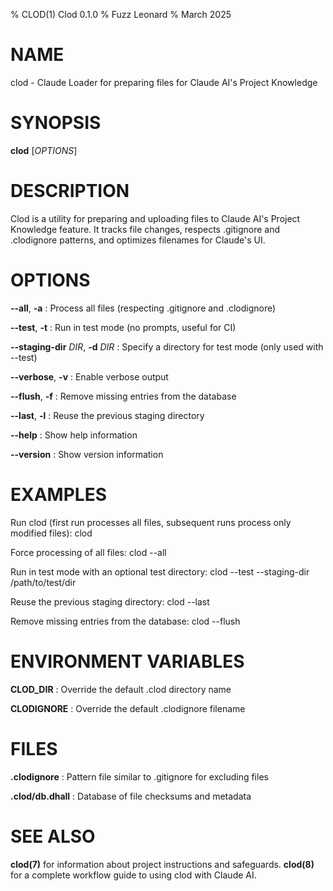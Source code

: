% CLOD(1) Clod 0.1.0
% Fuzz Leonard
% March 2025

# NAME

clod - Claude Loader for preparing files for Claude AI's Project Knowledge

# SYNOPSIS

**clod** [*OPTIONS*]

# DESCRIPTION

Clod is a utility for preparing and uploading files to Claude AI's Project Knowledge feature. 
It tracks file changes, respects .gitignore and .clodignore patterns, and optimizes filenames 
for Claude's UI.

# OPTIONS

**--all**, **-a**
: Process all files (respecting .gitignore and .clodignore)

**--test**, **-t**
: Run in test mode (no prompts, useful for CI)

**--staging-dir** *DIR*, **-d** *DIR*
: Specify a directory for test mode (only used with --test)

**--verbose**, **-v**
: Enable verbose output

**--flush**, **-f**
: Remove missing entries from the database

**--last**, **-l**
: Reuse the previous staging directory

**--help**
: Show help information

**--version**
: Show version information

# EXAMPLES

Run clod (first run processes all files, subsequent runs process only modified files):
    clod

Force processing of all files:
    clod --all

Run in test mode with an optional test directory:
    clod --test --staging-dir /path/to/test/dir
    
Reuse the previous staging directory:
    clod --last
    
Remove missing entries from the database:
    clod --flush

# ENVIRONMENT VARIABLES

**CLOD_DIR**
: Override the default .clod directory name

**CLODIGNORE**
: Override the default .clodignore filename

# FILES

**.clodignore**
: Pattern file similar to .gitignore for excluding files

**.clod/db.dhall**
: Database of file checksums and metadata

# SEE ALSO

**clod(7)** for information about project instructions and safeguards.
**clod(8)** for a complete workflow guide to using clod with Claude AI.

